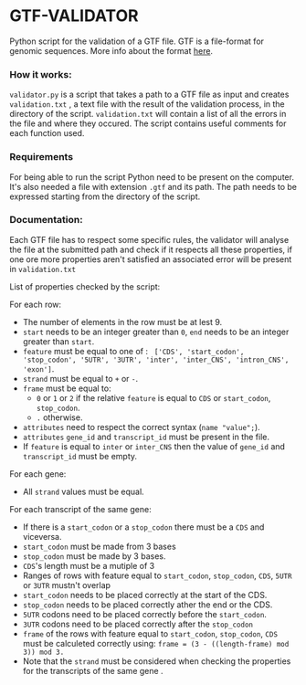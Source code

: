 
# GTF-VALIDATOR
Python script for the validation of a GTF file.
GTF is a file-format for genomic sequences. More info about the format [here](https://mblab.wustl.edu/GTF22.html#intro).
### How it works:
 ```validator.py``` is a script that takes a path to a GTF file as input and creates ```validation.txt``` , a text file with the result of the validation process, in the directory of the script. ```validation.txt``` will contain a list of all the errors in the file and where they occured. The script contains useful comments for each function used. 

### Requirements 
For being able to run the script Python need to be present on the computer. It's also needed a file with extension ```.gtf``` and its path. The path needs to be expressed starting from the directory of the script.

### Documentation:
Each GTF file has to respect some specific rules, the validator will analyse the file at the submitted path and check if it respects all these properties, if one ore more properties aren't satisfied an associated error will be present in ``validation.txt``

List of properties checked by the script:

 For each row:
 - The number of elements in the row must be at lest 9.
 - ```start``` needs to be an integer greater than ```0```, ```end``` needs to be an integer greater than ```start```.
- ```feature``` must be equal to one of : ``` ['CDS', 'start_codon', 'stop_codon', '5UTR', '3UTR', 'inter', 'inter_CNS', 'intron_CNS', 'exon']```.
- ```strand``` must be equal to ```+``` or ```-```.
- ```frame``` must be equal to:
  - ```0``` or ```1``` or ```2``` if the relative ```feature``` is equal to ```CDS``` or ```start_codon```, ```stop_codon```.
  - ```.``` otherwise.
- ```attributes``` need to respect the correct syntax (```name "value";```).
- ```attributes``` ```gene_id``` and ```transcript_id``` must be present in the file.
- If ```feature``` is equal to ```inter``` or ```inter_CNS``` then the value of ```gene_id``` and ```transcript_id``` must be empty.

For each gene:
- All ```strand``` values must be equal.

For each transcript of the same gene:
- If there is a ```start_codon``` or  a ```stop_codon``` there must be a ```CDS``` and viceversa.
- ```start_codon``` must be made from 3 bases
- ```stop_codon``` must be made by 3 bases.
- ```CDS```'s length must be a mutiple of 3
- Ranges of rows with feature equal to ```start_codon```, ```stop_codon```, ```CDS```, ```5UTR``` or ```3UTR``` mustn't overlap
- ```start_codon``` needs to be placed correctly at the start of the CDS.
- ```stop_codon``` needs to be placed correctly ather the end or the CDS.
- ```5UTR``` codons need to be placed correctly before the ```start_codon```.
- ```3UTR``` codons need to be placed correctly after the ```stop_codon```
- ```frame``` of the rows with feature equal to ```start_codon```, ```stop_codon```, ```CDS``` must be calculeted correctly using:  ```frame = (3 - ((length-frame) mod 3)) mod 3.```
- Note that the ```strand``` must be considered  when checking the properties for the transcripts of the same gene .
 